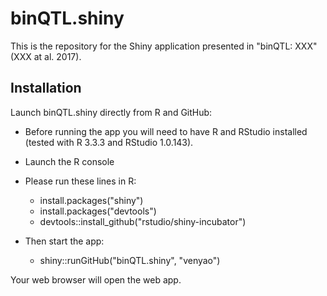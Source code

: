 binQTL.shiny
========

This is the repository for the Shiny application presented in "binQTL: XXX" (XXX at al. 2017).

Installation
------------

Launch binQTL.shiny directly from R and GitHub:
  - Before running the app you will need to have R and RStudio installed (tested with R 3.3.3 and RStudio 1.0.143).
  - Launch the R console

- Please run these lines in R:
  - install.packages("shiny")
  - install.packages("devtools")
  - devtools::install_github("rstudio/shiny-incubator")

- Then start the app:
  - shiny::runGitHub("binQTL.shiny", "venyao")

Your web browser will open the web app.

